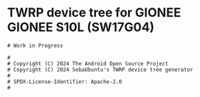 # TWRP device tree for GIONEE GIONEE S10L (SW17G04)

```
# Work in Progress
```
```
#
# Copyright (C) 2024 The Android Open Source Project
# Copyright (C) 2024 SebaUbuntu's TWRP device tree generator
#
# SPDX-License-Identifier: Apache-2.0
#
```
